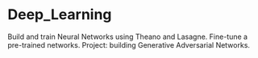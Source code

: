 # Deep_Learning
Build and train Neural Networks using Theano and Lasagne. Fine-tune a pre-trained networks. 
Project: building Generative Adversarial Networks.
